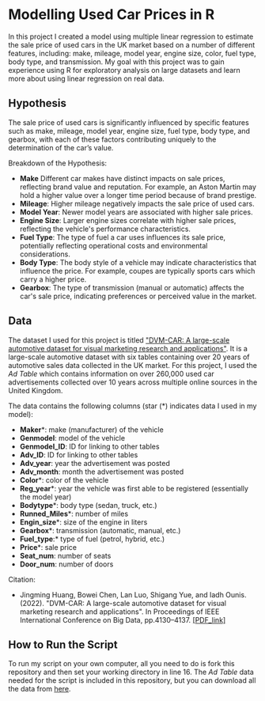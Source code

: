 # Modelling Used Car Prices in R

In this project I created a model using multiple linear regression to estimate the sale price of used cars in the UK market based on a number of different features, including: make, mileage, model year, engine size, color, fuel type, body type, and transmission. My goal with this project was to gain experience using R for exploratory analysis on large datasets and learn more about using linear regression on real data. 

## Hypothesis
The sale price of used cars is significantly influenced by specific features such as make, mileage, model year, engine size, fuel type, body type, and gearbox, with each of these factors contributing uniquely to the determination of the car’s value.

Breakdown of the Hypothesis:
* **Make** Different car makes have distinct impacts on sale prices, reflecting brand value and reputation. For example, an Aston Martin may hold a higher value over a longer time period because of brand prestige.
* **Mileage**: Higher mileage negatively impacts the sale price of used cars.
* **Model Year**: Newer model years are associated with higher sale prices.
* **Engine Size**: Larger engine sizes correlate with higher sale prices, reflecting the vehicle's performance characteristics.
* **Fuel Type**: The type of fuel a car uses influences its sale price, potentially reflecting operational costs and environmental considerations.
* **Body Type**: The body style of a vehicle may indicate characteristics that influence the price. For example, coupes are typically sports cars which carry a higher price. 
* **Gearbox**: The type of transmission (manual or automatic) affects the car's sale price, indicating preferences or perceived value in the market.

## Data
The dataset I used for this project is titled ["DVM-CAR: A large-scale automotive dataset for visual marketing research and applications"](https://deepvisualmarketing.github.io/). It is a large-scale automotive dataset with six tables containing over 20 years of automotive sales data collected in the UK market. For this project, I used the *Ad Table* which contains information on over 260,000 used car advertisements collected over 10 years across multiple online sources in the United Kingdom. 

The data contains the following columns (star (*) indicates data I used in my model):
* **Maker***: make (manufacturer) of the vehicle
* **Genmodel**: model of the vehicle
* **Genmodel_ID**: ID for linking to other tables
* **Adv_ID**: ID for linking to other tables
* **Adv_year**: year the advertisement was posted
* **Adv_month**: month the advertisement was posted
* **Color***: color of the vehicle
* **Reg_year***: year the vehicle was first able to be registered (essentially the model year)
* **Bodytype***: body type (sedan, truck, etc.)
* **Runned_Miles***: number of miles
* **Engin_size***: size of the engine in liters
* **Gearbox***: transmission (automatic, manual, etc.)
* **Fuel_type**:* type of fuel (petrol, hybrid, etc.)
* **Price***: sale price 
* **Seat_num**: number of seats
* **Door_num**: number of doors

Citation:
* Jingming Huang, Bowei Chen, Lan Luo, Shigang Yue, and Iadh Ounis. (2022). "DVM-CAR: A large-scale automotive dataset for visual marketing research and applications". In Proceedings of IEEE International Conference on Big Data, pp.4130–4137. [[PDF_link]](https://arxiv.org/pdf/2109.00881)

## How to Run the Script
To run my script on your own computer, all you need to do is fork this repository and then set your working directory in line 16. The *Ad Table* data needed for the script is included in this repository, but you can download all the data from [here](https://deepvisualmarketing.github.io/). 
